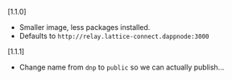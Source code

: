 [1.1.0]
* Smaller image, less packages installed.
* Defaults to `http://relay.lattice-connect.dappnode:3000`

[1.1.1]
* Change name from `dnp` to `public` so we can actually publish...
